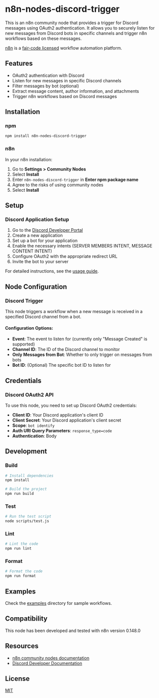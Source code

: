 # n8n-nodes-discord-trigger

This is an n8n community node that provides a trigger for Discord messages using OAuth2 authentication. It allows you to securely listen for new messages from Discord bots in specific channels and trigger n8n workflows based on these messages.

[n8n](https://n8n.io/) is a [fair-code licensed](https://docs.n8n.io/reference/license/) workflow automation platform.

## Features

- OAuth2 authentication with Discord
- Listen for new messages in specific Discord channels
- Filter messages by bot (optional)
- Extract message content, author information, and attachments
- Trigger n8n workflows based on Discord messages

## Installation

### npm
```bash
npm install n8n-nodes-discord-trigger
```

### n8n
In your n8n installation:
1. Go to **Settings > Community Nodes**
2. Select **Install**
3. Enter `n8n-nodes-discord-trigger` in **Enter npm package name**
4. Agree to the risks of using community nodes
5. Select **Install**

## Setup

### Discord Application Setup

1. Go to the [Discord Developer Portal](https://discord.com/developers/applications)
2. Create a new application
3. Set up a bot for your application
4. Enable the necessary intents (SERVER MEMBERS INTENT, MESSAGE CONTENT INTENT)
5. Configure OAuth2 with the appropriate redirect URL
6. Invite the bot to your server

For detailed instructions, see the [usage guide](docs/usage.md).

## Node Configuration

### Discord Trigger

This node triggers a workflow when a new message is received in a specified Discord channel from a bot.

#### Configuration Options:

- **Event**: The event to listen for (currently only "Message Created" is supported)
- **Channel ID**: The ID of the Discord channel to monitor
- **Only Messages from Bot**: Whether to only trigger on messages from bots
- **Bot ID**: (Optional) The specific bot ID to listen for

## Credentials

### Discord OAuth2 API

To use this node, you need to set up Discord OAuth2 credentials:

- **Client ID**: Your Discord application's client ID
- **Client Secret**: Your Discord application's client secret
- **Scope**: `bot identify`
- **Auth URI Query Parameters**: `response_type=code`
- **Authentication**: Body

## Development

### Build

```bash
# Install dependencies
npm install

# Build the project
npm run build
```

### Test

```bash
# Run the test script
node scripts/test.js
```

### Lint

```bash
# Lint the code
npm run lint
```

### Format

```bash
# Format the code
npm run format
```

## Examples

Check the [examples](examples/) directory for sample workflows.

## Compatibility

This node has been developed and tested with n8n version 0.148.0

## Resources

* [n8n community nodes documentation](https://docs.n8n.io/integrations/community-nodes/)
* [Discord Developer Documentation](https://discord.com/developers/docs)

## License

[MIT](LICENSE) 